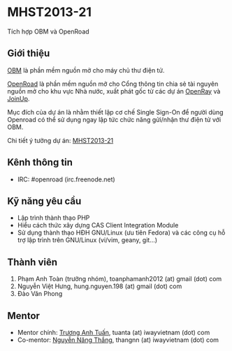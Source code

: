 # MHST2013-21
Tích hợp OBM và OpenRoad

## Giới thiệu
[OBM](http://www.obm.org) là phần mềm nguồn mở cho máy chủ thư điện tử.

[OpenRoad](http://openroad.vn) là phần mềm nguồn mở cho Cổng thông tin chia sẻ tài nguyên nguồn mở cho khu vực Nhà nước, xuất phát gốc từ các dự án [OpenRay](http://www.openray.org) và [JoinUp](http://jointup.ec.europa.org).

Mục đích của dự án là nhằm thiết lập cơ chế Single Sign-On để người dùng Openroad có thể sử dụng ngay lập tức chức năng gửi/nhận thư điện tử với OBM.

Chi tiết ý tưởng dự án: [MHST2013-21](http://wiki.vfossa.vn/mhst:ideas:mhst2013:iway03)

## Kênh thông tin
* IRC: #openroad (irc.freenode.net)

## Kỹ năng yêu cầu
* Lập trình thành thạo PHP
* Hiểu cách thức xây dựng CAS Client Integration Module
* Sử dụng thành thạo HĐH GNU/Linux (ưu tiên Fedora) và các công cụ hỗ trợ lập trình trên GNU/Linux (vi/vim, geany, git...)

## Thành viên
1. Phạm Anh Toàn (trưởng nhóm), toanphamanh2012 (at) gmail (dot) com
2. Nguyễn Việt Hưng, hung.nguyen.198 (at) gmail (dot) com
3. Đào Văn Phong

## Mentor
* Mentor chính: [Trương Anh Tuấn](https://github.com/tuanta), tuanta (at) iwayvietnam (dot) com
* Co-mentor: [Nguyễn Năng Thắng](https://github.com/thangnguyennang), thangnn (at) iwayvietnam (dot) com

